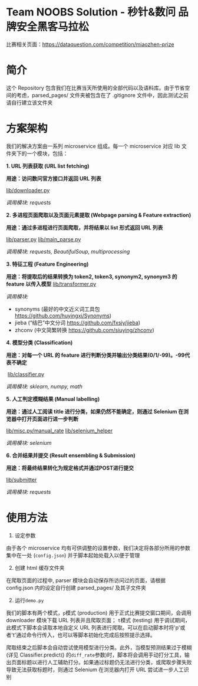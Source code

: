 Team NOOBS Solution - 秒针&数问 品牌安全黑客马拉松
======
比赛相关页面：https://dataquestion.com/competition/miaozhen-prize

简介
======
这个 Repository 包含我们在比赛当天所使用的全部代码以及语料库。由于节省空间的考虑，parsed_pages/ 文件夹被包含在了 .gitignore 文件中，因此测试之前请自行建立该文件夹


方案架构
======
我们的解决方案由一系列 microservice 组成。每一个 microservice 对应 lib 文件夹下的一个模块，包括：

**1. URL 列表获取 (URL list fetching)**

**用途：访问数问官方接口并返回 URL 列表**

  [lib/downloader.py](https://github.com/jonathanlxy/miaozhen_hackathon/blob/master/lib/downloader.py)

*调用模块: requests*


**2. 多进程页面爬取以及页面元素提取 (Webpage parsing & Feature extraction)**

**用途：通过多进程进行页面爬取，并将结果以 list 形式返回 URL 列表**

  [lib/parser.py](https://github.com/jonathanlxy/miaozhen_hackathon/blob/master/lib/parser.py)
  [lib/main_parse.py](https://github.com/jonathanlxy/miaozhen_hackathon/blob/master/lib/main_parse.py)

*调用模块: requests, BeautifulSoup, multiprocessing*


**3. 特征工程 (Feature Engineering)**

**用途：将提取后的结果转换为 token2, token3, synonym2, synonym3 的 feature 以传入模型**
  [lib/transformer.py](https://github.com/jonathanlxy/miaozhen_hackathon/blob/master/lib/transformer.py)

*调用模块:* 

* synonyms (最好的中文近义词工具包 https://github.com/huyingxi/Synonyms)
* jieba (“结巴”中文分词 https://github.com/fxsjy/jieba)
* zhconv (中文简繁转换 https://github.com/siuying/zhconv)

**4. 模型分类 (Classification)**

**用途：对每一个 URL 的 feature 进行判断分类并输出分类结果(0/1/-99)。-99代表不确定**

  [lib/classifier.py](https://github.com/jonathanlxy/miaozhen_hackathon/blob/master/lib/classifier.py)

*调用模块: sklearn, numpy, math* 

**5. 人工判定模糊结果 (Manual labelling)**

**用途：通过人工阅读 title 进行分类，如果仍然不能确定，则通过 Selenium 在浏览器中打开页面进行进一步判断**

  [lib/misc.py/manual_rate](https://github.com/jonathanlxy/miaozhen_hackathon/blob/master/lib/misc.py)
  [lib/selenium_helper](https://github.com/jonathanlxy/miaozhen_hackathon/blob/master/lib/selenium_helper.py)

*调用模块: selenium* 

**6. 合并结果并提交 (Result ensembling & Submission)**

**用途：将最终结果转化为规定格式并通过POST进行提交**

  [lib/submitter](https://github.com/jonathanlxy/miaozhen_hackathon/blob/master/lib/submitter.py)

*调用模块: requests*

使用方法
======
1. 设定参数

由于各个 microservice 均有可供调整的设置参数，我们决定将各部分所用的参数集中在一处 (`config.json`) 并于脚本起始处载入以便于管理

2. 创建 html 缓存文件夹

在爬取页面的过程中, parser 模块会自动保存所访问过的页面，请根据 config.json 内的设定自行创建 parsed_pages/ 及其子文件夹

2. 运行`demo.py`

我们的脚本有两个模式，`p`模式 (production) 用于正式比赛提交窗口期间，会调用 downloader 模块下载 URL 列表并且爬取页面； `t`模式 (testing) 用于调试期间，此模式下脚本会读取本地自定义 URL 列表进行爬取。可以在启动脚本时将'p'或者't'通过命令行传入，也可以等脚本初始化完成后按照提示选择。

爬取结束之后脚本会自动尝试使用模型进行分类。此外，当模型预测结果过于模糊(详见 Classifier.predict() 的`diff_rate`参数)时，脚本将会调用手动打分工具，输出页面标题以进行人工辅助打分。如果通过标题仍无法进行分类，或爬取步骤失败导致无法获取标题时，则通过 Selenium 在浏览器内打开 URL 尝试进一步人工识别
